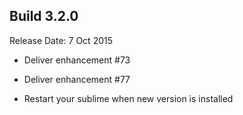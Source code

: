 Build 3.2.0
-----------
Release Date: 7 Oct 2015

* Deliver enhancement #73
* Deliver enhancement #77

* Restart your sublime when new version is installed